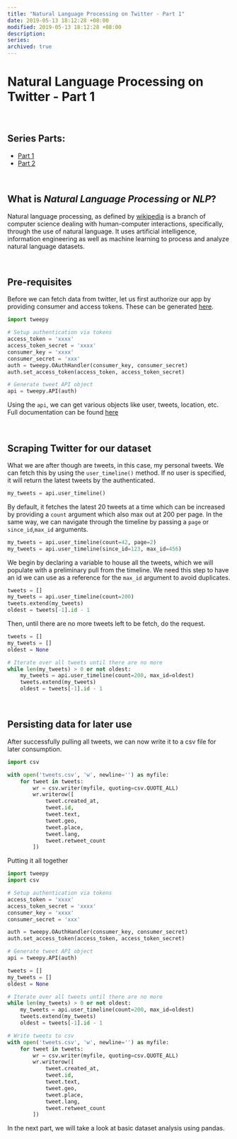 ```yaml
---
title: "Natural Language Processing on Twitter - Part 1"
date: 2019-05-13 18:12:28 +08:00
modified: 2019-05-13 18:12:28 +08:00
description:
series:
archived: true
---
```


# Natural Language Processing on Twitter - Part 1

<br />


## Series Parts: 
- [Part 1](/data-science/pandas/python/nltk/tweepy/2019/05/13/natural-language-processing-on-twitter-part-1.html)  
- [Part 2](/data-science/pandas/python/nltk/tweepy/2019/05/22/natural-language-processing-on-twitter-part-2.html)

<br />

## What is __*Natural Language Processing*__ or __*NLP*__?

Natural language processing, as defined by [wikipedia](https://en.wikipedia.org/wiki/Natural_language_processing) is a branch of computer science dealing with human-computer interactions, specifically, through the use of natural language. It uses artificial intelligence, information engineering as well as machine learning to process and analyze natural language datasets.

<br />

## Pre-requisites

Before we can fetch data from twitter, let us first authorize our app by providing consumer and access tokens. These can be generated [here](http://apps.twitter.com).
```python
import tweepy

# Setup authentication via tokens
access_token = 'xxxx'
access_token_secret = 'xxxx'
consumer_key = 'xxxx'
consumer_secret = 'xxx'
auth = tweepy.OAuthHandler(consumer_key, consumer_secret)
auth.set_access_token(access_token, access_token_secret)

# Generate tweet API object
api = tweepy.API(auth)
```

Using the `api`, we can get various objects like user, tweets, location, etc. Full documentation can be found [here](http://docs.tweepy.org/en/latest/api.html)

<br />

## Scraping Twitter for our dataset

What we are after though are tweets, in this case, my personal tweets. We can fetch this by using the `user_timeline()` method. If no user is specified, it will return the latest tweets by the authenticated.
```python
my_tweets = api.user_timeline()
```

By default, it fetches the latest 20 tweets at a time which can be increased by providing a `count` argument which also max out at 200 per page. In the same way, we can navigate through the timeline by passing a `page` or `since_id`,`max_id` arguments.
```python
my_tweets = api.user_timeline(count=42, page=2)
my_tweets = api.user_timeline(since_id=123, max_id=456)
```

We begin by declaring a variable to house all the tweets, which we will populate with a preliminary pull from the timeline. We need this step to have an id we can use as a reference for the `max_id` argument to avoid duplicates.
```python
tweets = []
my_tweets = api.user_timeline(count=200)
tweets.extend(my_tweets)
oldest = tweets[-1].id - 1
```

Then, until there are no more tweets left to be fetch, do the request.
```python
tweets = []
my_tweets = []
oldest = None

# Iterate over all tweets until there are no more
while len(my_tweets) > 0 or not oldest:
    my_tweets = api.user_timeline(count=200, max_id=oldest)
    tweets.extend(my_tweets)
    oldest = tweets[-1].id - 1
```

<br />

## Persisting data for later use

After successfully pulling all tweets, we can now write it to a csv file for later consumption.
```python
import csv

with open('tweets.csv', 'w', newline='') as myfile:
    for tweet in tweets:
        wr = csv.writer(myfile, quoting=csv.QUOTE_ALL)
        wr.writerow([
            tweet.created_at,
            tweet.id,
            tweet.text,
            tweet.geo,
            tweet.place,
            tweet.lang,
            tweet.retweet_count
        ])
```

Putting it all together
```python
import tweepy
import csv

# Setup authentication via tokens
access_token = 'xxxx'
access_token_secret = 'xxxx'
consumer_key = 'xxxx'
consumer_secret = 'xxx'

auth = tweepy.OAuthHandler(consumer_key, consumer_secret)
auth.set_access_token(access_token, access_token_secret)

# Generate tweet API object
api = tweepy.API(auth)

tweets = []
my_tweets = []
oldest = None

# Iterate over all tweets until there are no more
while len(my_tweets) > 0 or not oldest:
    my_tweets = api.user_timeline(count=200, max_id=oldest)
    tweets.extend(my_tweets)
    oldest = tweets[-1].id - 1

# Write tweets to csv
with open('tweets.csv', 'w', newline='') as myfile:
    for tweet in tweets:
        wr = csv.writer(myfile, quoting=csv.QUOTE_ALL)
        wr.writerow([
            tweet.created_at,
            tweet.id,
            tweet.text,
            tweet.geo,
            tweet.place,
            tweet.lang,
            tweet.retweet_count
        ])
```

In the next part, we will take a look at basic dataset analysis using pandas.
